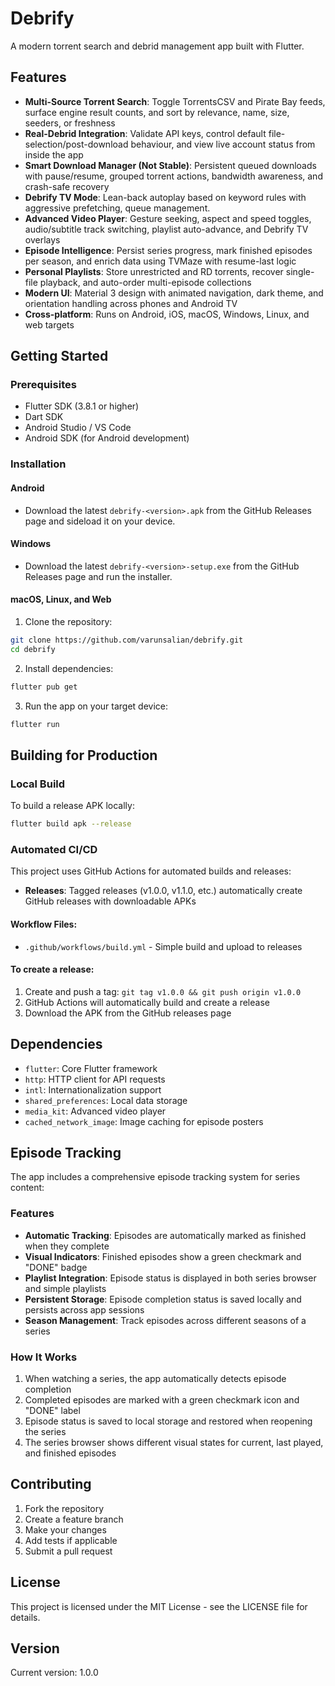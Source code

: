 # Debrify

A modern torrent search and debrid management app built with Flutter.

## Features

- **Multi-Source Torrent Search**: Toggle TorrentsCSV and Pirate Bay feeds, surface engine result counts, and sort by relevance, name, size, seeders, or freshness
- **Real-Debrid Integration**: Validate API keys, control default file-selection/post-download behaviour, and view live account status from inside the app
- **Smart Download Manager (Not Stable)**: Persistent queued downloads with pause/resume, grouped torrent actions, bandwidth awareness, and crash-safe recovery
- **Debrify TV Mode**: Lean-back autoplay based on keyword rules with aggressive prefetching, queue management.
- **Advanced Video Player**: Gesture seeking, aspect and speed toggles, audio/subtitle track switching, playlist auto-advance, and Debrify TV overlays
- **Episode Intelligence**: Persist series progress, mark finished episodes per season, and enrich data using TVMaze with resume-last logic
- **Personal Playlists**: Store unrestricted and RD torrents, recover single-file playback, and auto-order multi-episode collections
- **Modern UI**: Material 3 design with animated navigation, dark theme, and orientation handling across phones and Android TV
- **Cross-platform**: Runs on Android, iOS, macOS, Windows, Linux, and web targets

## Getting Started

### Prerequisites

- Flutter SDK (3.8.1 or higher)
- Dart SDK
- Android Studio / VS Code
- Android SDK (for Android development)

### Installation

#### Android

- Download the latest `debrify-<version>.apk` from the GitHub Releases page and sideload it on your device.

#### Windows

- Download the latest `debrify-<version>-setup.exe` from the GitHub Releases page and run the installer.

#### macOS, Linux, and Web

1. Clone the repository:
```bash
git clone https://github.com/varunsalian/debrify.git
cd debrify
```

2. Install dependencies:
```bash
flutter pub get
```

3. Run the app on your target device:
```bash
flutter run
```

## Building for Production

### Local Build

To build a release APK locally:
```bash
flutter build apk --release
```


### Automated CI/CD

This project uses GitHub Actions for automated builds and releases:

- **Releases**: Tagged releases (v1.0.0, v1.1.0, etc.) automatically create GitHub releases with downloadable APKs

#### Workflow Files:
- `.github/workflows/build.yml` - Simple build and upload to releases
  
#### To create a release:
1. Create and push a tag: `git tag v1.0.0 && git push origin v1.0.0`
2. GitHub Actions will automatically build and create a release
3. Download the APK from the GitHub releases page

## Dependencies

- `flutter`: Core Flutter framework
- `http`: HTTP client for API requests
- `intl`: Internationalization support
- `shared_preferences`: Local data storage
- `media_kit`: Advanced video player
- `cached_network_image`: Image caching for episode posters

## Episode Tracking

The app includes a comprehensive episode tracking system for series content:

### Features
- **Automatic Tracking**: Episodes are automatically marked as finished when they complete
- **Visual Indicators**: Finished episodes show a green checkmark and "DONE" badge
- **Playlist Integration**: Episode status is displayed in both series browser and simple playlists
- **Persistent Storage**: Episode completion status is saved locally and persists across app sessions
- **Season Management**: Track episodes across different seasons of a series

### How It Works
1. When watching a series, the app automatically detects episode completion
2. Completed episodes are marked with a green checkmark icon and "DONE" label
3. Episode status is saved to local storage and restored when reopening the series
4. The series browser shows different visual states for current, last played, and finished episodes

## Contributing

1. Fork the repository
2. Create a feature branch
3. Make your changes
4. Add tests if applicable
5. Submit a pull request

## License

This project is licensed under the MIT License - see the LICENSE file for details.

## Version

Current version: 1.0.0
